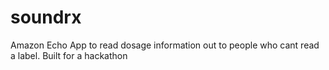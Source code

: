 # soundrx
Amazon Echo App to read dosage information out to people who cant read a label. Built for a hackathon
